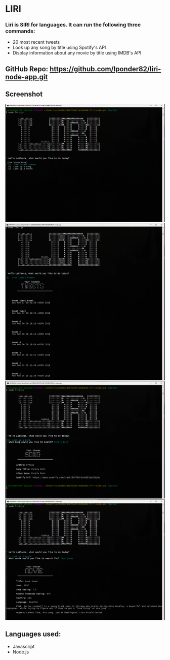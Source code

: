 # LIRI


### Liri is SIRI for languages.  It can run the following three commands:

* 20 most recent tweets
* Look up any song by title using Spotify's API
* Display information about any movie by title using IMDB's API



## GitHub Repo: https://github.com/lponder82/liri-node-app.git

## Screenshot

![Image of Command Line](lirihome.PNG)
![Image of Command Line](liritweets.PNG)
![Image of Command Line](lirisongs.PNG)
![Image of Command Line](lirimovies.PNG)




## Languages used:

* Javascript
* Node.js

